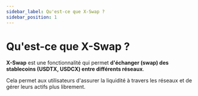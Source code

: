 ```yaml
---
sidebar_label: Qu'est-ce que X-Swap ?
sidebar_position: 1
---
```


# Qu'est-ce que X-Swap ?

**X-Swap** est une fonctionnalité qui permet **d'échanger (swap) des stablecoins (USDTX, USDCX) entre différents réseaux**.

Cela permet aux utilisateurs d'assurer la liquidité à travers les réseaux et de gérer leurs actifs plus librement.